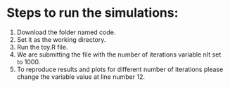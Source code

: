 # Steps to run the simulations:
1) Download the folder named code.
2) Set it as the working directory.
3) Run the toy.R file.
4) We are submitting the file with the number of iterations variable nIt set to 1000.
5) To reproduce results and plots for different number of iterations please change the variable value at line number 12.

